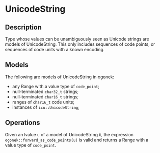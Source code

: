 # UnicodeString

## Description

Type whose values can be unambiguously seen as Unicode strings are models of
UnicodeString. This only includes sequences of code points, or sequences of code
units with a known encoding.

## Models

The following are models of UnicodeString in ogonek:

 - any Range with a value type of `code_point`;
 - null-terminated `char32_t` strings;
 - null-terminated `char16_t` strings;
 - ranges of `char16_t` code units;
 - instances of `icu::UnicodeString`;

## Operations

Given an lvalue `u` of a model of UnicodeString `U`, the expression
`ogonek::forward_as_code_points(u)` is valid and returns a Range with a value
type of `code_point`.




